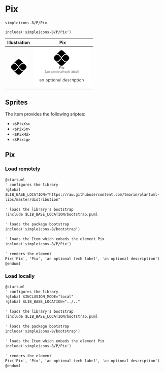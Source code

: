 # Pix


```text
simpleicons-8/P/Pix
```

```text
include('simpleicons-8/P/Pix')
```



| Illustration | Pix |
| :---: | :---: |
| ![illustration for Illustration](../../simpleicons-8/P/Pix.png) | ![illustration for Pix](../../simpleicons-8/P/Pix.Local.png) |



## Sprites
The item provides the following sriptes:

- `<$PixXs>`
- `<$PixSm>`
- `<$PixMd>`
- `<$PixLg>`





## Pix

### Load remotely
```plantuml
@startuml
' configures the library
!global $LIB_BASE_LOCATION="https://raw.githubusercontent.com/tmorin/plantuml-libs/master/distribution"

' loads the library's bootstrap
!include $LIB_BASE_LOCATION/bootstrap.puml

' loads the package bootstrap
include('simpleicons-8/bootstrap')

' loads the Item which embeds the element Pix
include('simpleicons-8/P/Pix')

' renders the element
Pix('Pix', 'Pix', 'an optional tech label', 'an optional description')
@enduml
```

### Load locally
```plantuml
@startuml
' configures the library
!global $INCLUSION_MODE="local"
!global $LIB_BASE_LOCATION="../.."

' loads the library's bootstrap
!include $LIB_BASE_LOCATION/bootstrap.puml

' loads the package bootstrap
include('simpleicons-8/bootstrap')

' loads the Item which embeds the element Pix
include('simpleicons-8/P/Pix')

' renders the element
Pix('Pix', 'Pix', 'an optional tech label', 'an optional description')
@enduml
```

